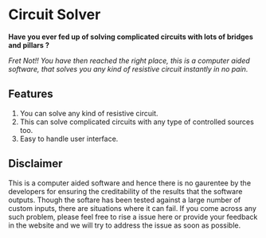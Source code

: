 # Circuit Solver

**Have you ever fed up of solving complicated circuits with lots of bridges and pillars ?**

*Fret Not!! You have then reached the right place, this is a computer aided software, that solves you any kind of resistive circuit instantly in no pain.*

## Features

1. You can solve any kind of resistive circuit.
2. This can solve complicated circuits with any type of controlled sources too.
3. Easy to handle user interface.

## Disclaimer
This is a computer aided software and hence there is no gaurentee by the developers for ensuring the creditability of the results that the software outputs. Though the softare has been tested against a large number of custom inputs, there are situations where it can fail. If you come across any such problem, please feel free to rise a issue here or provide your feedback in the website and we will try to address the issue as soon as possible.

